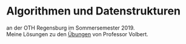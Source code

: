 # Algorithmen und Datenstrukturen 
an der OTH Regensburg im Sommersemester 2019.  
Meine Lösungen zu den [Übungen](https://elearning.uni-regensburg.de/course/view.php?id=9228module-226989) von Professor Volbert. 